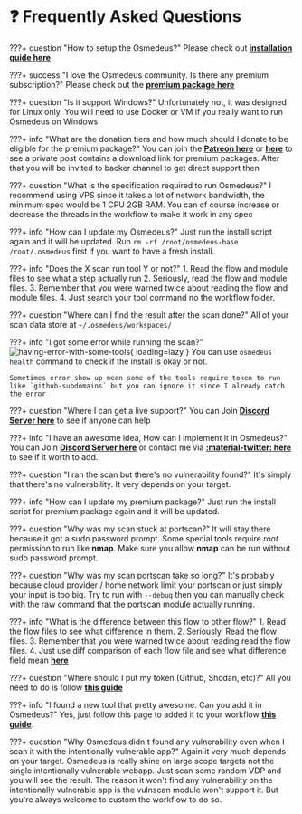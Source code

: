 # :question: Frequently Asked Questions

???+ question "How to setup the Osmedeus?"
    Please check out **[installation guide here](/installation/)**

???+ success "I love the Osmedeus community. Is there any premium subscription?"
    Please check out the **[premium package here](/premium/)**

???+ question "Is it support Windows?"
    Unfortunately not, it was designed for Linux only. You will need to use Docker or VM if you really want to run Osmedeus on Windows.

???+ info "What are the donation tiers and how much should I donate to be eligible for the premium package?"
    You can join the [**Patreon here**](https://www.patreon.com/j3ssie) or [**here**](https://docs.osmedeus.org/donation/) to see a private post contains a download link for premium packages. 
    After that you will be invited to backer channel to get direct support then

???+ question "What is the specification required to run Osmedeus?"
    I recommend using VPS since it takes a lot of network bandwidth, the minimum spec would be 1 CPU 2GB RAM. You can of course increase or decrease the threads in the workflow to make it work in any spec

???+ info "How can I update my Osmedeus?"
    Just run the install script again and it will be updated. Run `rm -rf /root/osmedeus-base /root/.osmedeus` first if you want to have a fresh install.

???+ info "Does the X scan run tool Y or not?"
    1. Read the flow and module files to see what a step actually run
    2. Seriously, read the flow and module files.
    3. Remember that you were warned twice about reading the flow and module files.
    4. Just search your tool command no the workflow folder.

???+ question "Where can I find the result after the scan done?"
    All of your scan data store at `~/.osmedeus/workspaces/`

???+ info "I got some error while running the scan?"
    ![having-error-with-some-tools](/static/faq/having-error-with-some-tools.png){ loading=lazy }
    You can use `osmedeus health` command to check if the install is okay or not.

    Sometimes error show up mean some of the tools require token to run like `github-subdomains` but you can ignore it since I already catch the error

???+ question "Where I can get a live support?"
    You can Join **[Discord Server here](https://discord.gg/gy4SWhpaPU)** to see if anyone can help

???+ info "I have an awesome idea, How can I implement it in Osmedeus?"
    You can Join **[Discord Server here](https://discord.gg/gy4SWhpaPU)** or contact me via **[:material-twitter: here](https://twitter.com/OsmedeusEngine)** to see if it worth to add.

???+ question "I ran the scan but there's no vulnerability found?"
    It's simply that there's no vulnerability. It very depends on your target.


???+ info "How can I update my premium package?"
    Just run the install script for premium package again and it will be updated.


???+ question "Why was my scan stuck at portscan?"
    It will stay there because it got a sudo password prompt. Some special tools require *root* permission to run like **nmap**. Make sure you allow **nmap** can be run without sudo password prompt.

???+ question "Why was my scan portscan take so long?"
    It's probably because cloud provider / home network limit your portscan or just simply your input is too big. Try to run with `--debug` then you can manually check with the raw command that the portscan module actually running.

???+ info "What is the difference between this flow to other flow?"
    1. Read the flow files to see what difference in them.
    2. Seriously, Read the flow files.
    3. Remember that you were warned twice about reading read the flow files.
    4. Just use diff comparison of each flow file and see what difference field mean [**here**](/workflow/)

???+ question "Where should I put my token (Github, Shodan, etc)?"
    All you need to do is follow [**this guide**](/installation/token/)

???+ info "I found a new tool that pretty awesome. Can you add it in Osmedeus?"
    Yes, just follow this page to added it to your workflow [**this guide**](/workflow/customize-your-own-workflow/).

???+ question "Why Osmedeus didn't found any vulnerability even when I scan it with the intentionally vulnerable app?"
    Again it very much depends on your target. Osmedeus is really shine on large scope targets not the single intentionally vulnerable webapp. Just scan some random VDP and you will see the result.
    The reason it won't find any vulnerability on the intentionally vulnerable app is the vulnscan module won't support it. But you're always welcome to custom the workflow to do so.

